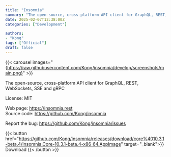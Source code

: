 ```yaml
---
title: "Insomnia"
summary: "The open-source, cross-platform API client for GraphQL, REST, WebSockets, SSE and gRPC"
date: 2025-02-07T12:38:00Z
categories: ["Development"]

authors:
- "Kong"
tags: ["Official"]
draft: false
---
```


{{< carousel images="{https://raw.githubusercontent.com/Kong/insomnia/develop/screenshots/main.png}" >}}

The open-source, cross-platform API client for GraphQL, REST, WebSockets, SSE and gRPC

License: MIT

Web page: <https://insomnia.rest>  
Source code: <https://github.com/Kong/insomnia>

Report the bug: <https://github.com/Kong/insomnia/issues>  

{{< button href="https://github.com/Kong/insomnia/releases/download/core%4010.3.1-beta.4/Insomnia.Core-10.3.1-beta.4-x86_64.AppImage" target="_blank">}}
Download
{{< /button >}}